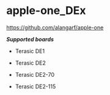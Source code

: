 # apple-one_DEx

https://github.com/alangarf/apple-one

***Supported boards***

- Terasic DE1

- Terasic DE2

- Terasic DE2-70

- Terasic DE2-115
